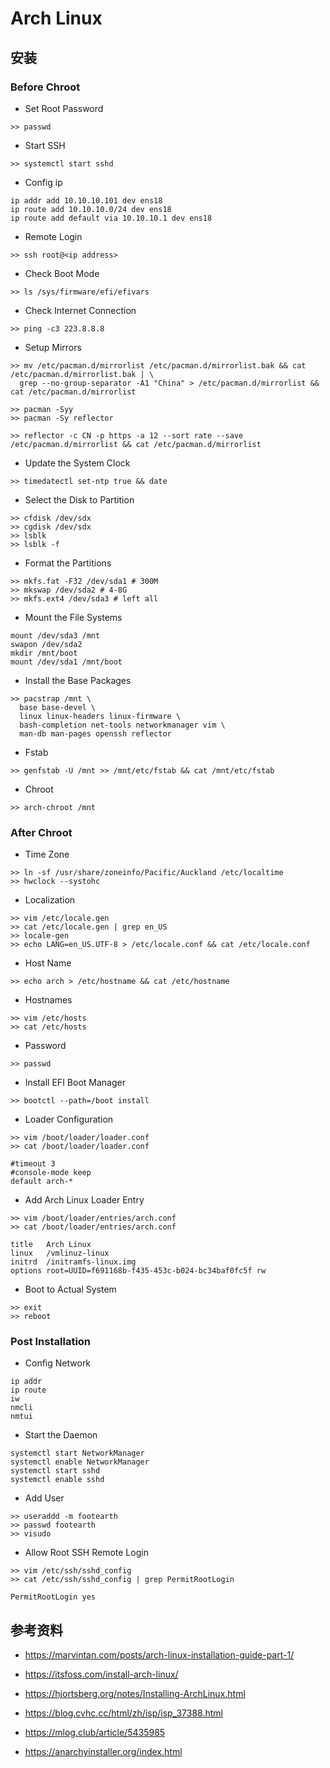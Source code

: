 # Arch Linux

## 安装

### Before Chroot

- Set Root Password

```
>> passwd
```

- Start SSH

```
>> systemctl start sshd
```

- Config ip

```
ip addr add 10.10.10.101 dev ens18
ip route add 10.10.10.0/24 dev ens18
ip route add default via 10.10.10.1 dev ens18
```

- Remote Login

```
>> ssh root@<ip address>
```

- Check Boot Mode

```
>> ls /sys/firmware/efi/efivars
```

- Check Internet Connection

```
>> ping -c3 223.8.8.8
```

- Setup Mirrors

```
>> mv /etc/pacman.d/mirrorlist /etc/pacman.d/mirrorlist.bak && cat /etc/pacman.d/mirrorlist.bak | \
  grep --no-group-separator -A1 "China" > /etc/pacman.d/mirrorlist && cat /etc/pacman.d/mirrorlist

>> pacman -Syy
>> pacman -Sy reflector

>> reflector -c CN -p https -a 12 --sort rate --save /etc/pacman.d/mirrorlist && cat /etc/pacman.d/mirrorlist
```

- Update the System Clock

```
>> timedatectl set-ntp true && date
```

- Select the Disk to Partition

```
>> cfdisk /dev/sdx
>> cgdisk /dev/sdx
>> lsblk
>> lsblk -f
```

- Format the Partitions

```
>> mkfs.fat -F32 /dev/sda1 # 300M
>> mkswap /dev/sda2 # 4-8G
>> mkfs.ext4 /dev/sda3 # left all
```

- Mount the File Systems

```
mount /dev/sda3 /mnt
swapon /dev/sda2
mkdir /mnt/boot
mount /dev/sda1 /mnt/boot
```

- Install the Base Packages

```
>> pacstrap /mnt \
  base base-devel \
  linux linux-headers linux-firmware \
  bash-completion net-tools networkmanager vim \
  man-db man-pages openssh reflector
```

- Fstab

```
>> genfstab -U /mnt >> /mnt/etc/fstab && cat /mnt/etc/fstab
```

- Chroot

```
>> arch-chroot /mnt
```

### After Chroot

- Time Zone

```
>> ln -sf /usr/share/zoneinfo/Pacific/Auckland /etc/localtime
>> hwclock --systohc
```

- Localization

```
>> vim /etc/locale.gen
>> cat /etc/locale.gen | grep en_US
>> locale-gen
>> echo LANG=en_US.UTF-8 > /etc/locale.conf && cat /etc/locale.conf
```

- Host Name

```
>> echo arch > /etc/hostname && cat /etc/hostname
```

- Hostnames

```
>> vim /etc/hosts
>> cat /etc/hosts
```

- Password

```
>> passwd
```

- Install EFI Boot Manager

```
>> bootctl --path=/boot install
```

- Loader Configuration

```
>> vim /boot/loader/loader.conf
>> cat /boot/loader/loader.conf

#timeout 3
#console-mode keep
default arch-*
```

- Add Arch Linux Loader Entry

```
>> vim /boot/loader/entries/arch.conf
>> cat /boot/loader/entries/arch.conf

title	Arch Linux
linux	/vmlinuz-linux
initrd	/initramfs-linux.img
options	root=UUID=f691168b-f435-453c-b024-bc34baf0fc5f rw
```

- Boot to Actual System

```
>> exit
>> reboot
```

### Post Installation

- Config Network

```
ip addr
ip route
iw
nmcli
nmtui
```

- Start the Daemon

```
systemctl start NetworkManager
systemctl enable NetworkManager
systemctl start sshd
systemctl enable sshd
```

- Add User

```
>> useraddd -m footearth
>> passwd footearth
>> visudo
```

- Allow Root SSH Remote Login

```
>> vim /etc/ssh/sshd_config
>> cat /etc/ssh/sshd_config | grep PermitRootLogin

PermitRootLogin yes
```

## 参考资料

- https://marvintan.com/posts/arch-linux-installation-guide-part-1/
- https://itsfoss.com/install-arch-linux/
- https://hjortsberg.org/notes/Installing-ArchLinux.html

- https://blog.cvhc.cc/html/zh/isp/isp_37388.html
- https://mlog.club/article/5435985

- https://anarchyinstaller.org/index.html
